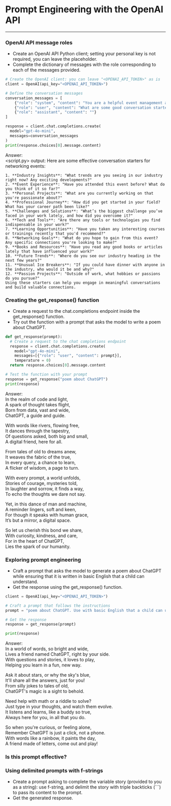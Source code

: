 # Prompt Engineering with the OpenAI API
---
### OpenAI API message roles
* Create an OpenAI API Python client; setting your personal key is not required, you can leave the placeholder.
* Complete the dictionary of messages with the role corresponding to each of the messages provided.
```Python
# Create the OpenAI client: you can leave "<OPENAI_API_TOKEN>" as is
client = OpenAI(api_key="<OPENAI_API_TOKEN>")

# Define the conversation messages
conversation_messages = [
    {"role": "system", "content": "You are a helpful event management assistant."},
    {"role": "user", "content": "What are some good conversation starters at networking events?"},
    {"role": "assistant", "content": ""}
]

response = client.chat.completions.create(
  model="gpt-4o-mini",
  messages=conversation_messages
)
print(response.choices[0].message.content)
```
Answer:   
<script.py> output:
    Here are some effective conversation starters for networking events:
    
    1. **Industry Insights**: "What trends are you seeing in our industry right now? Any exciting developments?"
    2. **Event Experience**: "Have you attended this event before? What do you think of it so far?"
    3. **Personal Projects**: "What are you currently working on that you're passionate about?"
    4. **Professional Journey**: "How did you get started in your field? What has your career path been like?"
    5. **Challenges and Solutions**: "What’s the biggest challenge you’ve faced in your work lately, and how did you overcome it?"
    6. **Tech and Tools**: "Are there any tools or technologies you find indispensable in your work?"
    7. **Learning Opportunities**: "Have you taken any interesting courses or trainings recently that you'd recommend?"
    8. **Networking Goals**: "What do you hope to gain from this event? Any specific connections you're looking to make?"
    9. **Books and Resources**: "Have you read any good books or articles lately that have influenced your work?"
    10. **Future Trends**: "Where do you see our industry heading in the next few years?"
    11. **Unusual Ice Breakers**: "If you could have dinner with anyone in the industry, who would it be and why?"
    12. **Passion Projects**: "Outside of work, what hobbies or passions do you pursue?"
    Using these starters can help you engage in meaningful conversations and build valuable connections.

### Creating the get_response() function
* Create a request to the chat.completions endpoint inside the get_response() function.
* Try out the function with a prompt that asks the model to write a poem about ChatGPT.
```python
def get_response(prompt):
  # Create a request to the chat completions endpoint
  response = client.chat.completions.create(
    model="gpt-4o-mini",
    messages=[{"role": "user", "content": prompt}], 
    temperature = 0)
  return response.choices[0].message.content

# Test the function with your prompt
response = get_response("poem about ChatGPT")
print(response)
```
Answer:    
In the realm of code and light,  
A spark of thought takes flight,  
Born from data, vast and wide,  
ChatGPT, a guide and guide.  

With words like rivers, flowing free,  
It dances through the tapestry,  
Of questions asked, both big and small,  
A digital friend, here for all.  

From tales of old to dreams anew,  
It weaves the fabric of the true,  
In every query, a chance to learn,  
A flicker of wisdom, a page to turn.  

With every prompt, a world unfolds,  
Stories of courage, mysteries told,  
In laughter and sorrow, it finds a way,  
To echo the thoughts we dare not say.  

Yet, in this dance of man and machine,  
A reminder lingers, soft and keen,  
For though it speaks with human grace,  
It’s but a mirror, a digital space.  

So let us cherish this bond we share,  
With curiosity, kindness, and care,  
For in the heart of ChatGPT,  
Lies the spark of our humanity.  

### Exploring prompt engineering
* Craft a prompt that asks the model to generate a poem about ChatGPT while ensuring that it is written in basic English that a child can understand.
* Get the response using the get_response() function.
```python
client = OpenAI(api_key="<OPENAI_API_TOKEN>")

# Craft a prompt that follows the instructions
prompt = "poem about ChatGPT. Use with basic English that a child can understand."

# Get the response
response = get_response(prompt)

print(response)
```
Answer:   
In a world of words, so bright and wide,  
Lives a friend named ChatGPT, right by your side.  
With questions and stories, it loves to play,  
Helping you learn in a fun, new way.  

Ask it about stars, or why the sky's blue,  
It'll share all the answers, just for you!  
From silly jokes to tales of old,  
ChatGPT's magic is a sight to behold.  

Need help with math or a riddle to solve?  
Just type in your thoughts, and watch them evolve.  
It listens and learns, like a buddy so true,  
Always here for you, in all that you do.  

So when you're curious, or feeling alone,  
Remember ChatGPT is just a click, not a phone.  
With words like a rainbow, it paints the day,  
A friend made of letters, come out and play!

### Is this prompt effective?
### Using delimited prompts with f-strings
* Create a prompt asking to complete the variable story (provided to you as a string): use f-string, and delimit the story with triple backticks (```) to pass its content to the prompt.
* Get the generated response.
